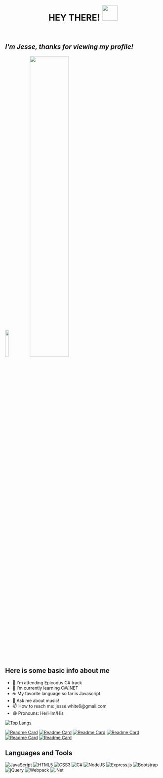 <div align="center">
<h1>HEY THERE! <img src="https://raw.githubusercontent.com/MartinHeinz/MartinHeinz/master/wave.gif" width="50px"></h1>
<br>
</div>
<h2><em>I'm Jesse, thanks for viewing my profile!</em></h2>
<img width="15%" src="https://komarev.com/ghpvc/?username=JesseDWhite&color=blueviolet">
<img width="50%" src="https://github-readme-stats.vercel.app/api?username=JesseDWhite&show_icons=true&theme=algolia&hide_border=true">

<h2>Here is some basic info about me</h2>
<ul>
<li>🏫 I'm attending Epicodus C# track</li>
<li>🌱 I’m currently learning C#/.NET</li>
<li>☕ My favorite language so far is Javascript</li>
<li>💬 Ask me about music!</li>
<li>📫 How to reach me: jesse.white6@gmail.com</li>
<li>😄 Pronouns: He/Him/His</li>
 </ul>

 [![Top Langs](https://github-readme-stats.vercel.app/api/top-langs/?username=JesseDWhite&theme=algolia&hide_border=true&layout=compact)](https://github.com/JesseDWhite/github-readme-stats)
 
[![Readme Card](https://github-readme-stats.vercel.app/api/pin/?username=JesseDWhite&theme=algolia&hide_border=true&repo=super-galactic-age-calculator)](https://github.com/JesseDWhite/super-galactic-age-calculator) [![Readme Card](https://github-readme-stats.vercel.app/api/pin/?username=JesseDWhite&theme=algolia&hide_border=true&repo=Factory.Solution)](https://github.com/JesseDWhite/Factory.Solution) [![Readme Card](https://github-readme-stats.vercel.app/api/pin/?username=JesseDWhite&theme=algolia&hide_border=true&repo=currency-exchange)](https://github.com/JesseDWhite/currency-exchange) [![Readme Card](https://github-readme-stats.vercel.app/api/pin/?username=JesseDWhite&theme=algolia&hide_border=true&repo=AnimalShelter.Solution)](https://github.com/JesseDWhite/AnimalShelter.Solution) [![Readme Card](https://github-readme-stats.vercel.app/api/pin/?username=JesseDWhite&theme=algolia&hide_border=true&repo=mr-robogers-neighborhood)](https://github.com/JesseDWhite/mr-robogers-neighborhood) [![Readme Card](https://github-readme-stats.vercel.app/api/pin/?username=JesseDWhite&theme=algolia&hide_border=true&repo=pizza-parlor)](https://github.com/JesseDWhite/pizza-parlor)

 
 <h2>Languages and Tools</h2>
 <div>
 <img alt="JavaScript" src="https://img.shields.io/badge/javascript-%23323330.svg?style=for-the-badge&logo=javascript&logoColor=%23F7DF1E"/> <img alt="HTML5" src="https://img.shields.io/badge/html5-%23E34F26.svg?style=for-the-badge&logo=html5&logoColor=white"/> <img alt="CSS3" src="https://img.shields.io/badge/css3-%231572B6.svg?style=for-the-badge&logo=css3&logoColor=white"/> <img alt="C#" src="https://img.shields.io/badge/c%23-%23239120.svg?style=for-the-badge&logo=c-sharp&logoColor=white"/> <img alt="NodeJS" src="https://img.shields.io/badge/node.js-%2343853D.svg?style=for-the-badge&logo=node-dot-js&logoColor=white"/> <img alt="Express.js" src="https://img.shields.io/badge/express.js-%23404d59.svg?style=for-the-badge&logo=express&logoColor=%2361DAFB"/> <img alt="Bootstrap" src="https://img.shields.io/badge/bootstrap-%23563D7C.svg?style=for-the-badge&logo=bootstrap&logoColor=white"/> <img alt="jQuery" src="https://img.shields.io/badge/jquery-%230769AD.svg?style=for-the-badge&logo=jquery&logoColor=white"/> <img alt="Webpack" src="https://img.shields.io/badge/webpack-%238DD6F9.svg?style=for-the-badge&logo=webpack&logoColor=black" /> <img alt=".Net" src="https://img.shields.io/badge/.NET-5C2D91?style=for-the-badge&logo=.net&logoColor=white"/> 
 </div>
